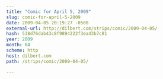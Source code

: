 ```yaml
---
title: "Comic for April 5, 2009"
slug: comic-for-april-5-2009
date: 2009-04-05 20:19:27 -0500
external-url: http://dilbert.com/strips/comic/2009-04-05/
hash: 538d76dab43c8f9894222f3ea43b7c81
year: 2009
month: 04
scheme: http
host: dilbert.com
path: /strips/comic/2009-04-05/

---
```





